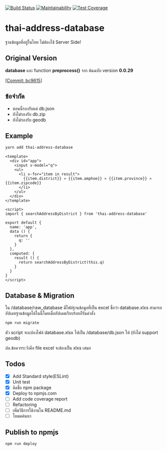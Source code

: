 [![Build Status](https://travis-ci.org/Sellsuki/thai-address-database.svg?branch=master)](https://travis-ci.org/Sellsuki/thai-address-database)
[![Maintainability](https://api.codeclimate.com/v1/badges/f8046d4074243a3cc5e8/maintainability)](https://codeclimate.com/github/Sellsuki/thai-address-database/maintainability)
[![Test Coverage](https://api.codeclimate.com/v1/badges/f8046d4074243a3cc5e8/test_coverage)](https://codeclimate.com/github/Sellsuki/thai-address-database/test_coverage)

# thai-address-database

ฐานข้อมูลที่อยู่ในไทย ไม่ต้องใช้ Server Side!

## Original Version

**database** และ function **preprocess()** จาก ต้นฉบับ version **0.0.29**

[[Commit: bc9615](https://github.com/Sellsuki/thai-address-database/commit/bc96150da66cfbaf35a886f5e0f2cb6df33210e5)]

## ข้อจำกัด

* ตอนนี้รองรับแค่ db.json
* ยังไม่รองรับ db.zip
* ยังไม่รองรับ geodb

## Example

```bash
yarn add thai-address-database
```

```vue
<template>
  <div id="app">
    <input v-model="q">
    <ul>
      <li v-for="item in result">
        {{item.district}} » {{item.amphoe}} » {{item.province}} » {{item.zipcode}}
      </li>
    </ul>
  </div>
</template>

<script>
import { searchAddressByDistrict } from 'thai-address-database'

export default {
  name: 'app',
  data () {
    return {
      q: ''
    }
  },
  computed: {
    result () {
      return searchAddressByDistrict(this.q)
    }
  }
}
</script>
```

## Database & Migration
ใน /database/raw_database มีไฟล์ฐานข้อมูลที่เป็น excel ชื่อว่า database.xlxs สามารถอัปเดทฐานข้อมูลได้ในนี้โดยเมื่ออัปเดตเรียบร้อยก็รันคำสั่ง

```bash
npm run migrate
```

ตัว script จะแปลงไฟล์ database.xlsx ไปเป็น /database/db.json ให้ (ยังไม่ support geodb)

ปล.ข้อควรระวังคือ file excel จะต้องเป็น xlxs เสมอ

## Todos

* [x] Add Standard style(ESLint)
* [x] Unit test
* [x] คิดชื่อ npm package
* [x] Deploy to npmjs.com
* [ ] Add code coverage report
* [ ] Refactoring
* [ ] เพิ่มวิธีการใช้งานใน README.md
* [ ] โหมดค้นหา

## Publish to npmjs

```bash
npm run deploy
```
